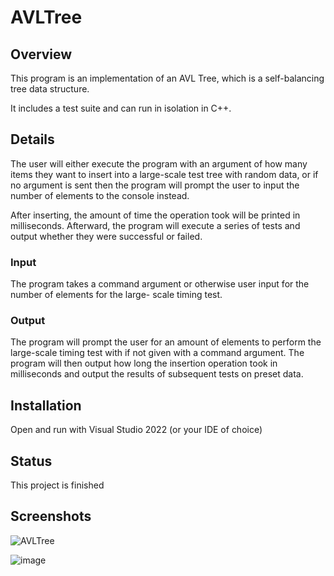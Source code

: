 # AVLTree

## Overview
This program is an implementation of an AVL Tree, which is a self-balancing tree data structure.

It includes a test suite and can run in isolation in C++.

## Details
The user will either execute the program with an 
argument of how many items they want to insert into
a large-scale test tree with random data, or if no
argument is sent then the program will prompt the user
to input the number of elements to the console instead.

After inserting, the amount of time the operation took
will be printed in milliseconds. Afterward, the
program will execute a series of tests and output
whether they were successful or failed.

### Input
The program takes a command argument or otherwise
user input for the number of elements for the large-
scale timing test.

### Output
The program will prompt the user for an amount of elements
to perform the large-scale timing test with if not
given with a command argument. The program will then
output how long the insertion operation took in milliseconds
and output the results of subsequent tests on preset data.

## Installation
Open and run with Visual Studio 2022 (or your IDE of choice)

## Status
This project is finished

## Screenshots
![AVLTree](https://user-images.githubusercontent.com/49173127/166086326-1555f875-64ab-4e77-bb50-2bf4dabb3af7.png)

![image](https://user-images.githubusercontent.com/49173127/166085135-c2865add-1e47-4ded-8a45-1c0ed007ec9b.png)

